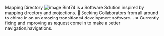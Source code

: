 Mapping Directory 
![image](https://github.com/user-attachments/assets/fe1f9c3b-731e-4640-9807-a7841a47c6f3)
Bint74 is a Software Solution inspired by mapping directory and projections. 
👬 Seeking Collaborators from all around to chime in on an amazing transitioned development software...
⚙️ Currently fixing and improving as request come in to make a better navigation/navigations.
